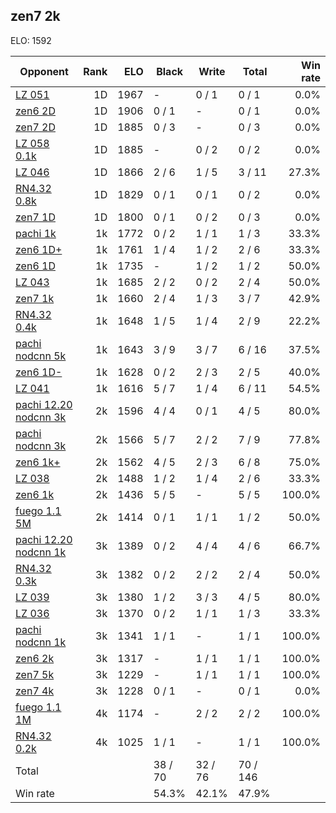 ## zen7 2k ##

ELO: 1592

Opponent | Rank | ELO | Black | Write | Total | Win rate
---------|-----:|----:|-------|-------|-------|-------:
[LZ 051](LZ%20051.md) | 1D | 1967 | - | 0 / 1 | 0 / 1 | 0.0%
[zen6 2D](zen6%202D.md) | 1D | 1906 | 0 / 1 | - | 0 / 1 | 0.0%
[zen7 2D](zen7%202D.md) | 1D | 1885 | 0 / 3 | - | 0 / 3 | 0.0%
[LZ 058 0.1k](LZ%20058%200.1k.md) | 1D | 1885 | - | 0 / 2 | 0 / 2 | 0.0%
[LZ 046](LZ%20046.md) | 1D | 1866 | 2 / 6 | 1 / 5 | 3 / 11 | 27.3%
[RN4.32 0.8k](RN4.32%200.8k.md) | 1D | 1829 | 0 / 1 | 0 / 1 | 0 / 2 | 0.0%
[zen7 1D](zen7%201D.md) | 1D | 1800 | 0 / 1 | 0 / 2 | 0 / 3 | 0.0%
[pachi 1k](pachi%201k.md) | 1k | 1772 | 0 / 2 | 1 / 1 | 1 / 3 | 33.3%
[zen6 1D+](zen6%201D+.md) | 1k | 1761 | 1 / 4 | 1 / 2 | 2 / 6 | 33.3%
[zen6 1D](zen6%201D.md) | 1k | 1735 | - | 1 / 2 | 1 / 2 | 50.0%
[LZ 043](LZ%20043.md) | 1k | 1685 | 2 / 2 | 0 / 2 | 2 / 4 | 50.0%
[zen7 1k](zen7%201k.md) | 1k | 1660 | 2 / 4 | 1 / 3 | 3 / 7 | 42.9%
[RN4.32 0.4k](RN4.32%200.4k.md) | 1k | 1648 | 1 / 5 | 1 / 4 | 2 / 9 | 22.2%
[pachi nodcnn 5k](pachi%20nodcnn%205k.md) | 1k | 1643 | 3 / 9 | 3 / 7 | 6 / 16 | 37.5%
[zen6 1D-](zen6%201D-.md) | 1k | 1628 | 0 / 2 | 2 / 3 | 2 / 5 | 40.0%
[LZ 041](LZ%20041.md) | 1k | 1616 | 5 / 7 | 1 / 4 | 6 / 11 | 54.5%
[pachi 12.20 nodcnn 3k](pachi%2012.20%20nodcnn%203k.md) | 2k | 1596 | 4 / 4 | 0 / 1 | 4 / 5 | 80.0%
[pachi nodcnn 3k](pachi%20nodcnn%203k.md) | 2k | 1566 | 5 / 7 | 2 / 2 | 7 / 9 | 77.8%
[zen6 1k+](zen6%201k+.md) | 2k | 1562 | 4 / 5 | 2 / 3 | 6 / 8 | 75.0%
[LZ 038](LZ%20038.md) | 2k | 1488 | 1 / 2 | 1 / 4 | 2 / 6 | 33.3%
[zen6 1k](zen6%201k.md) | 2k | 1436 | 5 / 5 | - | 5 / 5 | 100.0%
[fuego 1.1 5M](fuego%201.1%205M.md) | 2k | 1414 | 0 / 1 | 1 / 1 | 1 / 2 | 50.0%
[pachi 12.20 nodcnn 1k](pachi%2012.20%20nodcnn%201k.md) | 3k | 1389 | 0 / 2 | 4 / 4 | 4 / 6 | 66.7%
[RN4.32 0.3k](RN4.32%200.3k.md) | 3k | 1382 | 0 / 2 | 2 / 2 | 2 / 4 | 50.0%
[LZ 039](LZ%20039.md) | 3k | 1380 | 1 / 2 | 3 / 3 | 4 / 5 | 80.0%
[LZ 036](LZ%20036.md) | 3k | 1370 | 0 / 2 | 1 / 1 | 1 / 3 | 33.3%
[pachi nodcnn 1k](pachi%20nodcnn%201k.md) | 3k | 1341 | 1 / 1 | - | 1 / 1 | 100.0%
[zen6 2k](zen6%202k.md) | 3k | 1317 | - | 1 / 1 | 1 / 1 | 100.0%
[zen7 5k](zen7%205k.md) | 3k | 1229 | - | 1 / 1 | 1 / 1 | 100.0%
[zen7 4k](zen7%204k.md) | 3k | 1228 | 0 / 1 | - | 0 / 1 | 0.0%
[fuego 1.1 1M](fuego%201.1%201M.md) | 4k | 1174 | - | 2 / 2 | 2 / 2 | 100.0%
[RN4.32 0.2k](RN4.32%200.2k.md) | 4k | 1025 | 1 / 1 | - | 1 / 1 | 100.0%
Total | | | 38 / 70 | 32 / 76 | 70 / 146 | 
Win rate| | | 54.3% | 42.1% | 47.9% | 
